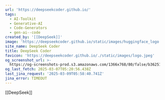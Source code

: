 ```yaml
---
url: 'https://deepseekcoder.github.io/'
tags:
  - AI-Toolkit
  - Generative-AI
  - Code-Generators
  - gen-ai--code
created_by: '[[DeepSeek]]'
image: 'https://deepseekcoder.github.io/static/images/huggingface_logo.svg'
site_name: DeepSeek Coder
title: DeepSeek Coder
favicon: 'https://deepseekcoder.github.io/./static/images/logo.jpeg'
og_screenshot_url: >-
  https://og-screenshots-prod.s3.amazonaws.com/1366x768/80/false/b36251a32618336dff9c1d227a619ee435d04b1a7e66588373f0c054c8622637.jpeg
og_last_fetch: 2025-03-07T05:20:56.438Z
last_jina_request: '2025-03-09T05:58:40.741Z'
jina_error: TIMEOUT
---
```



[[DeepSeek]]

